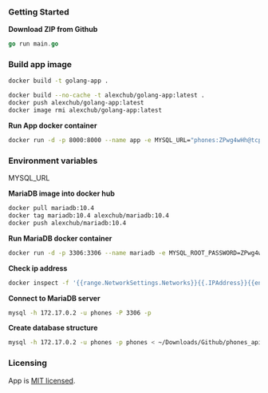 
### Getting Started
**Download ZIP from Github**
```go
go run main.go
```

### Build app image
```bash
docker build -t golang-app .
```

```bash
docker build --no-cache -t alexchub/golang-app:latest .
docker push alexchub/golang-app:latest
docker image rmi alexchub/golang-app:latest
```

**Run App docker container**
```bash
docker run -d -p 8000:8000 --name app -e MYSQL_URL="phones:ZPwg4wHh@tcp(172.17.0.2:3306)/phones" -e JWT_KEY=VQBbmC9g -v /app/photo:/app/public/photo alexchub/golang-app:latest
```


### Environment variables
<!-- MYSQL_HOST
MYSQL_USER
MYSQL_PASSWORD -->
MYSQL_URL

**MariaDB image into docker hub**
```bash
docker pull mariadb:10.4
docker tag mariadb:10.4 alexchub/mariadb:10.4
docker push alexchub/mariadb:10.4
```

**Run MariaDB docker container**
```bash
docker run -d -p 3306:3306 --name mariadb -e MYSQL_ROOT_PASSWORD=ZPwg4wHh -e MYSQL_DATABASE=phones -e MYSQL_USER=phones -e MYSQL_PASSWORD=ZPwg4wHh -v /app/mysql:/var/lib/mysql mariadb:10.4
```

**Check ip address**
```bash
docker inspect -f '{{range.NetworkSettings.Networks}}{{.IPAddress}}{{end}}' mariadb
```

**Connect to MariaDB server**
```bash
mysql -h 172.17.0.2 -u phones -P 3306 -p
```

**Create database structure**
```bash
mysql -h 172.17.0.2 -u phones -p phones < ~/Downloads/Github/phones_api_golang/struct.sql
```



### Licensing
App is [MIT licensed](./LICENSE).



<!-- **Запуск go mod init github.com/jonpchin/gochess(создание модуля) и go get(определение и получение зависимостей) - это действительно все, что нужно (в результате получаются два файла go.mod и go.sum; добавление их в проект - все, что необходимо). -  Британцы, 21 фев, в 4:43** -->

